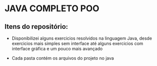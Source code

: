 # JAVA COMPLETO POO
 
## Itens do repositório:
 * Disponibilizei alguns exercicios resolvidos na linguagem Java, desde exercicios mais simples sem interface até alguns exercicios com interface gráfica e um pouco mais avançado

 * Cada pasta contém os arquivos do projeto no java
 
 

